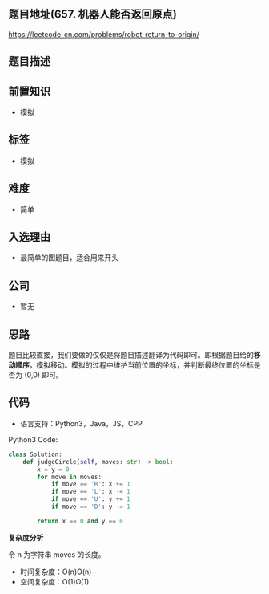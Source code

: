 ## 题目地址(657. 机器人能否返回原点)

https://leetcode-cn.com/problems/robot-return-to-origin/

## 题目描述

## 前置知识

- 模拟

## 标签

- 模拟

## 难度

- 简单

## 入选理由

- 最简单的图题目，适合用来开头

## 公司

- 暂无

## 思路

题目比较直接，我们要做的仅仅是将题目描述翻译为代码即可。即根据题目给的**移动顺序**，模拟移动。模拟的过程中维护当前位置的坐标，并判断最终位置的坐标是否为 (0,0) 即可。

## 代码

- 语言支持：Python3，Java，JS，CPP

Python3 Code:

```python
class Solution:
    def judgeCircle(self, moves: str) -> bool:
        x = y = 0
        for move in moves:
            if move == 'R': x += 1
            if move == 'L': x -= 1
            if move == 'U': y += 1
            if move == 'D': y -= 1

        return x == 0 and y == 0
```

**复杂度分析**

令 n 为字符串 moves 的长度。

- 时间复杂度：O(n)O(n)
- 空间复杂度：O(1)O(1)

